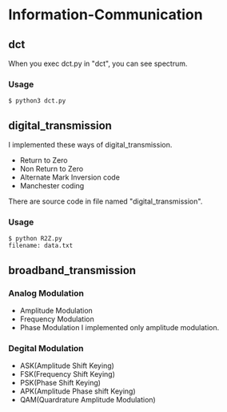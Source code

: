 # Information-Communication
## dct
When you exec dct.py in "dct", you can see spectrum.

### Usage
```
$ python3 dct.py
```

## digital_transmission
I implemented these ways of digital_transmission.
* Return to Zero
* Non Return to Zero
* Alternate Mark Inversion code
* Manchester coding  

There are source code in file named "digital_transmission".

### Usage
```
$ python R2Z.py
filename: data.txt
```
## broadband_transmission
### Analog Modulation
* Amplitude Modulation
* Frequency Modulation
* Phase Modulation
I implemented only amplitude modulation.

### Degital Modulation
* ASK(Amplitude Shift Keying)
* FSK(Frequency Shift Keying)
* PSK(Phase Shift Keying)
* APK(Amplitude Phase shift Keying)
* QAM(Quardrature Amplitude Modulation)
